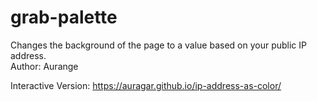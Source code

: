 # grab-palette
Changes the background of the page to a value based on your public IP address.  
Author: Aurange

Interactive Version: https://auragar.github.io/ip-address-as-color/
